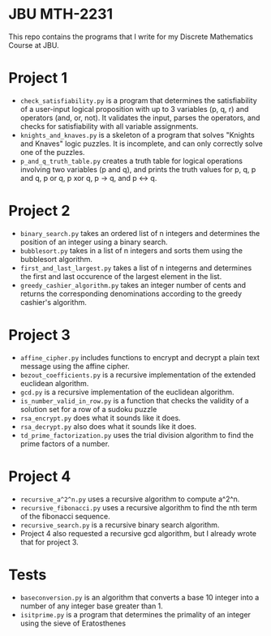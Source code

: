 # JBU MTH-2231
This repo contains the programs that I write for my Discrete Mathematics Course at JBU.

# Project 1
- `check_satisfiability.py` is a program that determines the satisfiability of a user-input logical proposition with up to 3 variables (p, q, r) and operators (and, or, not). It validates the input, parses the operators, and checks for satisfiability with all variable assignments.
- `knights_and_knaves.py` is a skeleton of a program that solves "Knights and Knaves" logic puzzles. It is incomplete, and can only correctly solve one of the puzzles.
- `p_and_q_truth_table.py` creates a truth table for logical operations involving two variables (p and q), and prints the truth values for p, q, p and q, p or q, p xor q, p -> q, and p <-> q.

# Project 2
- `binary_search.py` takes an ordered list of n integers and determines the position of an integer using a binary search.
- `bubblesort.py` takes in a list of n integers and sorts them using the bubblesort algorithm.
- `first_and_last_largest.py` takes a list of n integerns and determines the first and last occurence of the largest element in the list.
- `greedy_cashier_algorithm.py` takes an integer number of cents and returns the corresponding denominations according to the greedy cashier's algorithm.

# Project 3
- `affine_cipher.py` includes functions to encrypt and decrypt a plain text message using the affine cipher.
- `bezout_coefficients.py` is a recursive implementation of the extended euclidean algorithm.
- `gcd.py` is a recursive implementation of the euclidean algorithm.
- `is_number_valid_in_row.py` is a function that checks the validity of a solution set for a row of a sudoku puzzle
- `rsa_encrypt.py` does what it sounds like it does.
- `rsa_decrypt.py` also does what it sounds like it does.
- `td_prime_factorization.py` uses the trial division algorithm to find the prime factors of a number. 

# Project 4
- `recursive_a^2^n.py` uses a recursive algorithm to compute a^2^n.
- `recursive_fibonacci.py` uses a recursive algorithm to find the nth term of the fibonacci sequence.
- `recursive_search.py` is a recursive binary search algorithm.
- Project 4 also requested a recursive gcd algorithm, but I already wrote that for project 3.

# Tests
- `baseconversion.py` is an algorithm that converts a base 10 integer into a number of any integer base greater than 1.
- `isitprime.py` is a program that determines the primality of an integer using the sieve of Eratosthenes

